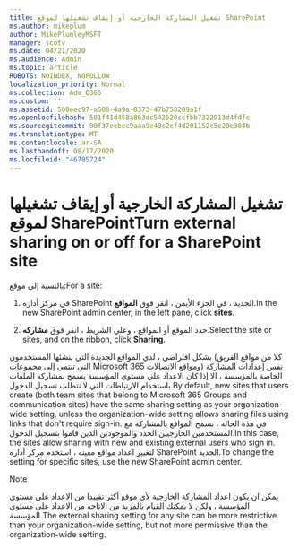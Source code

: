 ```yaml
---
title: تشغيل المشاركة الخارجية أو إيقاف تشغيلها لموقع SharePoint
ms.author: mikeplum
author: MikePlumleyMSFT
manager: scotv
ms.date: 04/21/2020
ms.audience: Admin
ms.topic: article
ROBOTS: NOINDEX, NOFOLLOW
localization_priority: Normal
ms.collection: Adm_O365
ms.custom: ''
ms.assetid: 500eec97-a508-4a9a-8373-47b758209a1f
ms.openlocfilehash: 501f41d458a863dc542520ccfbb7322913d4fdfc
ms.sourcegitcommit: 90f37eebec9aaa9e49c2cf4d201152c5e20e384b
ms.translationtype: MT
ms.contentlocale: ar-SA
ms.lasthandoff: 08/17/2020
ms.locfileid: "46785724"
---
```

# <a name="turn-external-sharing-on-or-off-for-a-sharepoint-site"></a><span data-ttu-id="1276a-102">تشغيل المشاركة الخارجية أو إيقاف تشغيلها لموقع SharePoint</span><span class="sxs-lookup"><span data-stu-id="1276a-102">Turn external sharing on or off for a SharePoint site</span></span>

<span data-ttu-id="1276a-103">بالنسبة إلى موقع:</span><span class="sxs-lookup"><span data-stu-id="1276a-103">For a site:</span></span>
  
1. <span data-ttu-id="1276a-104">في مركز أداره SharePoint الجديد ، في الجزء الأيمن ، انقر فوق **المواقع**.</span><span class="sxs-lookup"><span data-stu-id="1276a-104">In the new SharePoint admin center, in the left pane, click **sites**.</span></span>
    
2. <span data-ttu-id="1276a-105">حدد الموقع أو المواقع ، وعلي الشريط ، انقر فوق **مشاركه**.</span><span class="sxs-lookup"><span data-stu-id="1276a-105">Select the site or sites, and on the ribbon, click **Sharing**.</span></span>
    
<span data-ttu-id="1276a-106">بشكل افتراضي ، لدي المواقع الجديدة التي ينشئها المستخدمون (كلا من مواقع الفريق التي تنتمي إلى مجموعات Microsoft 365 ومواقع الاتصالات) نفس إعدادات المشاركة الخاصة بالمؤسسة ، الا إذا كان الاعداد علي مستوي المؤسسة يسمح بمشاركه الملفات باستخدام الارتباطات التي لا تتطلب تسجيل الدخول.</span><span class="sxs-lookup"><span data-stu-id="1276a-106">By default, new sites that users create (both team sites that belong to Microsoft 365 Groups and communication sites) have the same sharing setting as your organization-wide setting, unless the organization-wide setting allows sharing files using links that don't require sign-in.</span></span> <span data-ttu-id="1276a-107">في هذه الحالة ، تسمح المواقع بالمشاركة مع المستخدمين الخارجيين الجدد والموجودين الذين قاموا بتسجيل الدخول.</span><span class="sxs-lookup"><span data-stu-id="1276a-107">In this case, the sites allow sharing with new and existing external users who sign in.</span></span> <span data-ttu-id="1276a-108">لتغيير اعداد مواقع معينه ، استخدم مركز أداره SharePoint الجديد.</span><span class="sxs-lookup"><span data-stu-id="1276a-108">To change the setting for specific sites, use the new SharePoint admin center.</span></span>
  
> [!NOTE]
> <span data-ttu-id="1276a-109">يمكن ان يكون اعداد المشاركة الخارجية لأي موقع أكثر تقييدا من الاعداد علي مستوي المؤسسة ، ولكن لا يمكنك القيام بالمزيد من الاتاحه من الاعداد علي مستوي المؤسسة.</span><span class="sxs-lookup"><span data-stu-id="1276a-109">The external sharing setting for any site can be more restrictive than your organization-wide setting, but not more permissive than the organization-wide setting.</span></span> 
  

